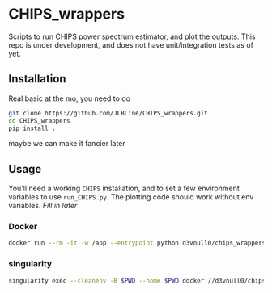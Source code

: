 # CHIPS_wrappers
Scripts to run CHIPS power spectrum estimator, and plot the outputs. This repo is under development, and does not have unit/integration tests as of yet.

## Installation
Real basic at the mo, you need to do
```bash
git clone https://github.com/JLBLine/CHIPS_wrappers.git
cd CHIPS_wrappers
pip install .
```
maybe we can make it fancier later

## Usage
You'll need a working `CHIPS` installation, and to set a few environment variables to use `run_CHIPS.py`. The plotting code should work without env variables. *Fill in later*

### Docker

```bash
docker run --rm -it -w /app --entrypoint python d3vnull0/chips_wrappers:latest scripts/plotchips_all.py --help
```

### singularity

```bash
singularity exec --cleanenv -B $PWD --home $PWD docker://d3vnull0/chips_wrappers:latest python /app/scripts/plotchips_all.py --help
```
